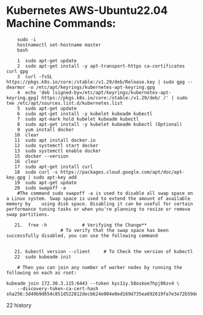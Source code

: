    
Kubernetes AWS-Ubuntu22.04 Machine Commands:
=============================================

```
	sudo -i
	hostnamectl set-hostname master
	bash

    1  sudo apt-get update
    2  sudo apt-get install -y apt-transport-https ca-certificates curl gpg
    3  curl -fsSL https://pkgs.k8s.io/core:/stable:/v1.29/deb/Release.key | sudo gpg --dearmor -o /etc/apt/keyrings/kubernetes-apt-keyring.gpg
    4  echo 'deb [signed-by=/etc/apt/keyrings/kubernetes-apt-keyring.gpg] https://pkgs.k8s.io/core:/stable:/v1.29/deb/ /' | sudo tee /etc/apt/sources.list.d/kubernetes.list
    5  sudo apt-get update
    6  sudo apt-get install -y kubelet kubeadm kubectl
    7  sudo apt-mark hold kubelet kubeadm kubectl
    8  sudo apt-get install -y kubelet kubeadm kubectl (Optional)
    9  yum install docker
   10  clear
   11  sudo apt install docker.io
   12  sudo systemctl start docker
   13  sudo systemctl enable docker
   15  docker --version
   16  clear
   17  sudo apt-get install curl
   18  sudo curl -s https://packages.cloud.google.com/apt/doc/apt-key.gpg | sudo apt-key add
   19  sudo apt-get update
   20  sudo swapoff -a
	#The command sudo swapoff -a is used to disable all swap space on a Linux system. Swap space is used to extend the amount of available memory by 	using disk space. Disabling it can be useful for certain performance tuning tasks or when you're planning to resize or remove swap partitions.

   21. 	free -h				# Verifying the Change** 
					# To verify that the swap space has been successfully disabled, you can use the following command


   21. kubectl version --client 	# To Check the version of kubectl
   22  sudo kubeadm init

	# Then you can join any number of worker nodes by running the following on each as root:
```
	kubeadm join 172.30.3.115:6443 --token kyc11y.58oskoe7hpj06zv4 \
        --discovery-token-ca-cert-hash sha256:3d49b9d654c851d522812decb624e004e0ed169d735ea692619fa7e3e72b59de

   22  history
